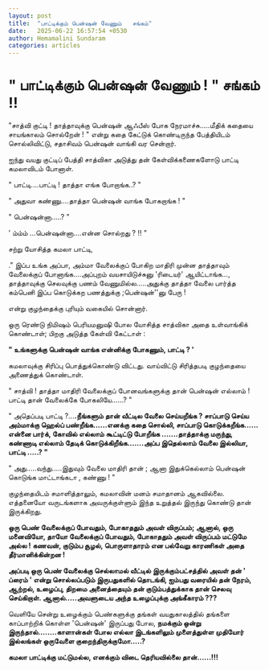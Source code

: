 ```yaml
---
layout: post
title:  "பாட்டிக்கும் பென்ஷன் வேணும்   சங்கம்"
date:   2025-06-22 16:57:54 +0530
author: Hemamalini Sundaram
categories: articles
---
```


#  \" பாட்டிக்கும் பென்ஷன் வேணும் ! \" சங்கம் !! 

"சாத்வி குட்டி ! தாத்தாவுக்கு பென்ஷன் ஆஃபீஸ் போக நேரமாச்சு.....மீதிக் கதையை
சாயங்காலம் சொல்றேன் ! " என்று கதை கேட்டுக் கொண்டிருந்த பேத்தியிடம் சொல்லிவிட்டு,
சதாசிவம் பென்ஷன் வாங்கி வர சென்றார்.

ஐந்து வயது குட்டிப் பேத்தி சாத்விகா அடுத்து தன் கேள்விக்கணைகளோடு பாட்டி கமலாவிடம்
போனாள்.

" பாட்டி....பாட்டி ! தாத்தா எங்க போறாங்க..? "

" அதுவா கண்ணு....தாத்தா பென்ஷன் வாங்க போகறாங்க ! "

" பென்ஷன்னா.....? "

' ம்ம்ம் ...பென்ஷன்னா....என்ன சொல்றது ? !! "

சற்று யோசித்த கமலா பாட்டி,

." இப்ப உங்க அப்பா, அம்மா வேலைக்குப் போகிற மாதிரி முன்ன தாத்தாவும் வேலைக்குப்
போனாங்க....அப்புறம் வயசாயிடுச்சுனு 'ரிடையர்' ஆயிட்டாங்க..., தாத்தாவுக்கு செலவுக்கு
பணம் வேணுமில்ல.....அதுக்கு தாத்தா வேலை பார்த்த கம்பெனி இப்ப கொடுக்கற பணத்துக்கு
;பென்ஷன்''னு பேரு !

என்று குழந்தைக்கு புரியும் வகையில் சொன்னார்.

ஒரு ரெண்டு நிமிஷம் பெரியமனுஷி போல யோசித்த சாத்விகா அதை உள்வாங்கிக் கொண்டாள்;
பிறகு அடுத்த கேள்வி கேட்டாள் :

**" உங்களுக்கு பென்ஷன் வாங்க என்னிக்கு போகணும், பாட்டி ? '**

கமலாவுக்கு சிரிப்பு பொத்துக்கொண்டு விட்டது. வாய்விட்டு சிரித்தபடி குழந்தையை
அணைத்துக் கொண்டாள்.

" சாத்வி ! தாத்தா மாதிரி வேலைக்குப் போனவங்களுக்கு தான் பென்ஷன் எல்லாம் ! பாட்டி தான்
வேலைக்கே போகலியே......? "

" அதெப்படி பாட்டி ?\...**.நீங்களும் தான் வீட்டில வேலை செய்யறீங்க ? சாப்பாடு செய்ய
அம்மாக்கு ஹெல்ப் பண்றீங்க......எனக்கு கதை சொல்லி, சாப்பாடு கொடுக்கறீங்க...... என்னை
பார்க், கோவில் எல்லாம் கூட்டிட்டு போறீங்க .......தாத்தாக்கு மருந்து, கண்ணாடி எல்லாம்
தேடிக் கொடுக்கிறீங்க.......அப்ப இதெல்லாம் வேலை இல்லியா, பாட்டி .....? "**

" அது.....வந்து.....இதுவும் வேலை மாதிரி தான் ; ஆனா இதுக்கெல்லாம் பென்ஷன் கொடுங்க
மாட்டாங்கடா , கண்ணு ! "

குழந்தையிடம் சமாளித்தாலும், கமலாவின் மனம் சமாதானம் ஆகவில்லை. எத்தனையோ வருடங்களாக
அவருக்குள்ளும் இந்த உறுத்தல் இருந்து கொண்டு தான் இருக்கிறது.

**ஒரு பெண் வேலைக்குப் போவதும், போகாததும் அவள் விருப்பம்; ஆனால், ஒரு மனைவியோ, தாயோ
வேலைக்குப் போவதும், போகாததும் அவள் விருப்பம் மட்டுமே அல்ல ! கணவன், குடும்ப சூழல்,
பொருளாதாரம் என பல்வேறு காரணிகள் அதை தீர்மானிக்கின்றன !**

**அப்படி ஒரு பெண் வேலைக்கு செல்லாமல் வீட்டில் இருக்கும்பட்சத்தில் அவள் தன் ' ப்ரைம் '
என்று சொல்லப்படும் இருபதுகளில் தொடங்கி, ஐம்பது வரையில் தன் நேரம், ஆற்றல், உழைப்பு,
திறமை அனைத்தையும் தன் குடும்பத்துக்காக தான் செலவு செய்கிறாள். ஆனால்.....அவளுடைய
அந்த உழைப்புக்கு அங்கீகாரம் ???**

வெளியே சென்று உழைக்கும் பெண்களுக்கு தங்கள் வயதுகாலத்தில் தங்களை காப்பாற்றிக் கொள்ள
'பென்ஷன்' இருப்பது போல, **நமக்கும் ஒன்று இருந்தால்........காளான்கள் போல எல்லா
இடங்களிலும் முளைத்துள்ள முதியோர் இல்லங்கள் ஒருவேளை குறைந்திருக்குமோ.....?**

**கமலா பாட்டிக்கு மட்டுமல்ல, எனக்கும் விடை தெரியவில்லை தான்......!!!**
